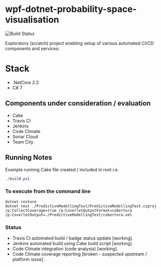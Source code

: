 # wpf-dotnet-probability-space-visualisation

![Build Status](https://travis-ci.com/saboyle/wpf-dotnet-probability-space-visualisation.svg?branch=master)

Exploratory (scratch) project enabling setup of various automated CI/CD components and services:

# Stack
* .NetCore 2.2
* C# 7

## Components under consideration / evaluation
* Cake
* Travis CI
* Jenkins
* Code Climate
* Sonar Cloud
* Team City

## Running Notes
Example running Cake file created / included in root i.e.
``` powershell
./build.ps1
```
### To execute from the command line
```
dotnet restore
dotnet test ./PredictiveModellingTest/PredictiveModellingTest.csproj /p:CollectCoverage=true /p:CoverletOutputFormat=cobertura /p:CoverletOutput=./PredictiveModellingTest/cobertura.xml
```

### Status
* Travis CI automated build / badge status update [working].
* Jenkins automated build using Cake build script [working].
* Code Climate integration (code analysis) [working].
* Code Climate coverage reporting [broken - suspected upstream / platform issue].
